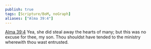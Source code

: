 ```yaml
---
publish: true
tags: [Scripture/BoM, noGraph]
aliases: ["Alma 39:4"]
---
```

[Alma 39:4](https://churchofjesuschrist.org/study/scriptures/bofm/alma/39?lang=eng&id=p4#p4) Yea, she did steal away the hearts of many; but this was no excuse for thee, my son. Thou shouldst have tended to the ministry wherewith thou wast entrusted.
